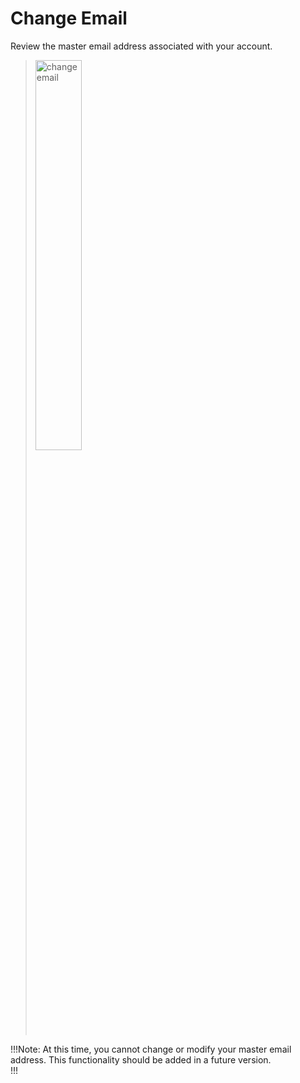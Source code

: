 # Change Email

Review the master email address associated with your account.

><img src="../../../images/account-change-email.png" alt="change email" style="width: 40%; display: block"></a>

!!!Note:
At this time, you cannot change or modify your master email address. This functionality should be added in a future version.  
!!!



